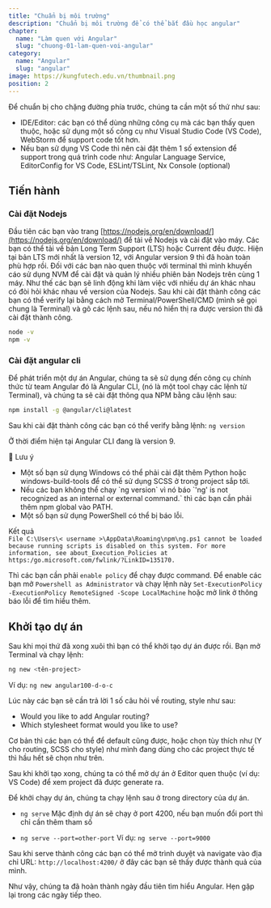 ```yaml
---
title: "Chuẩn bị môi trường"
description: "Chuẩn bị môi trường để có thể bắt đầu học angular"
chapter:
  name: "Làm quen với Angular"
  slug: "chuong-01-lam-quen-voi-angular"
category:
  name: "Angular"
  slug: "angular"
image: https://kungfutech.edu.vn/thumbnail.png
position: 2
---
```


Để chuẩn bị cho chặng đường phía trước, chúng ta cần một số thứ như sau:

- IDE/Editor: các bạn có thể dùng những công cụ mà các bạn thấy quen thuộc, hoặc sử dụng một số công cụ như Visual Studio Code (VS Code), WebStorm để support code tốt hơn.
- Nếu bạn sử dụng VS Code thì nên cài đặt thêm 1 số extension để support trong quá trình code như: Angular Language Service, EditorConfig for VS Code, ESLint/TSLint, Nx Console (optional)

## Tiến hành

### Cài đặt Nodejs

Đầu tiên các bạn vào trang [https://nodejs.org/en/download/](https://nodejs.org/en/download/) để tải về Nodejs và cài đặt vào máy. Các bạn có thể tải về bản Long Term Support (LTS) hoặc Current đều được. Hiện tại bản LTS mới nhất là version 12, với Angular version 9 thì đã hoàn toàn phù hợp rồi.
Đối với các bạn nào quen thuộc với terminal thì mình khuyến cáo sử dụng NVM để cài đặt và quản lý nhiều phiên bản Nodejs trên cùng 1 máy. Như thế các bạn sẽ linh động khi làm việc với nhiều dự án khác nhau có đòi hỏi khác nhau về version của Nodejs.
Sau khi cài đặt thành công các bạn có thể verify lại bằng cách mở Terminal/PowerShell/CMD (mình sẽ gọi chung là Terminal) và gõ các lệnh sau, nếu nó hiển thị ra được version thì đã cài đặt thành công.

```bash
node -v
npm -v
```

### Cài đặt angular cli

Để phát triển một dự án Angular, chúng ta sẽ sử dụng đến công cụ chính thức từ team Angular đó là Angular CLI, (nó là một tool chạy các lệnh từ Terminal), và chúng ta sẽ cài đặt thông qua NPM bằng câu lệnh sau:

```bash
npm install -g @angular/cli@latest
```

Sau khi cài đặt thành công các bạn có thể verify bằng lệnh:
`ng version`

Ở thời điểm hiện tại Angular CLI đang là version 9.

<content-info>
📝 Lưu ý
<ul>
<li>Một số bạn sử dụng Windows có thể phải cài đặt thêm Python hoặc windows-build-tools để có thể sử dụng SCSS ở trong project sắp tới.</li>
<li>Nếu các bạn không thể chạy `ng version` vì nó báo `'ng' is not recognized as an internal or external command.` thì các bạn cần phải thêm npm global vào PATH.</li>
<li>Một số bạn sử dụng PowerShell có thể bị báo lỗi.</li>
</ul>
</content-info>

<div class="window">
  <div class="window-header">
    <div class="action-buttons"></div>
    <span class="title-popup">Kết quả</span>
  </div>
  <div class="window-body">
    <code>File C:\Users\< username >\AppData\Roaming\npm\ng.ps1 cannot be loaded because running scripts is disabled on this system. For more information, see about_Execution_Policies at https:/go.microsoft.com/fwlink/?LinkID=135170.</code><br/>
  </div>
</div>

Thì các bạn cần phải `enable policy` để chạy được command. Để enable các bạn mở `Powershell as Administrator` và chạy lệnh này `Set-ExecutionPolicy -ExecutionPolicy RemoteSigned -Scope LocalMachine` hoặc mở link ở thông báo lỗi để tìm hiểu thêm.

## Khởi tạo dự án

Sau khi mọi thứ đã xong xuôi thì bạn có thể khởi tạo dự án được rồi. Bạn mở Terminal và chạy lệnh:

```bash
ng new <tên-project>
```

Ví dụ: `ng new angular100-d-o-c`

Lúc này các bạn sẽ cần trả lời 1 số câu hỏi về routing, style như sau:

- Would you like to add Angular routing?
- Which stylesheet format would you like to use?

Cơ bản thì các bạn có thể để default cũng được, hoặc chọn tùy thích như (Y cho routing, SCSS cho style) như mình đang dùng cho các project thực tế thì hầu hết sẽ chọn như trên.

Sau khi khởi tạo xong, chúng ta có thể mở dự án ở Editor quen thuộc (ví dụ: VS Code) để xem project đã được generate ra.

Để khởi chạy dự án, chúng ta chạy lệnh sau ở trong directory của dự án.

- `ng serve` Mặc định dự án sẽ chạy ở port 4200, nếu bạn muốn đổi port thì chỉ cần thêm tham số

- `ng serve --port=other-port`
  Ví dụ: `ng serve --port=9000`

Sau khi serve thành công các bạn có thể mở trình duyệt và navigate vào địa chỉ URL: `http://localhost:4200/` ở đây các bạn sẽ thấy được thành quả của mình.

Như vậy, chúng ta đã hoàn thành ngày đầu tiên tìm hiểu Angular. Hẹn gặp lại trong các ngày tiếp theo.
